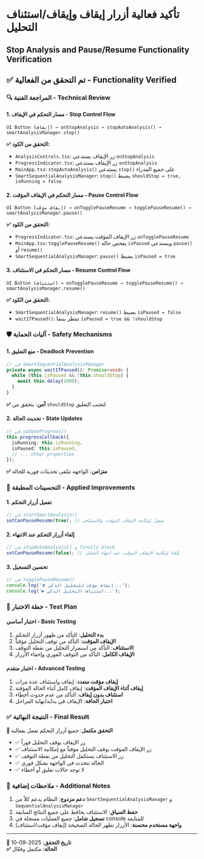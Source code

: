 # تأكيد فعالية أزرار إيقاف وإيقاف/استئناف التحليل
## Stop Analysis and Pause/Resume Functionality Verification

## ✅ تم التحقق من الفعالية - Functionality Verified

### 🔍 المراجعة الفنية - Technical Review

#### 1. مسار التحكم في الإيقاف - Stop Control Flow
```
UI Button (إيقاف) → onStopAnalysis → stopAutoAnalysis() → smartAnalysisManager.stop()
```

**✅ التحقق من الكود:**
- `AnalysisControls.tsx`: زر الإيقاف يستدعي `onStopAnalysis`
- `ProgressIndicator.tsx`: زر الإيقاف يستدعي `onStopAnalysis` 
- `MainApp.tsx`: `stopAutoAnalysis()` يستدعي `stop()` على جميع المدراء
- `SmartSequentialAnalysisManager`: `stop()` يضبط `shouldStop = true, isRunning = false`

#### 2. مسار التحكم في الإيقاف المؤقت - Pause Control Flow
```
UI Button (إيقاف مؤقت) → onTogglePauseResume → togglePauseResume() → smartAnalysisManager.pause()
```

**✅ التحقق من الكود:**
- `ProgressIndicator.tsx`: زر الإيقاف المؤقت يستدعي `onTogglePauseResume`
- `MainApp.tsx`: `togglePauseResume()` يفحص حالة `isPaused` ويستدعي `pause()` أو `resume()`
- `SmartSequentialAnalysisManager`: `pause()` يضبط `isPaused = true`

#### 3. مسار التحكم في الاستئناف - Resume Control Flow
```
UI Button (استئناف) → onTogglePauseResume → togglePauseResume() → smartAnalysisManager.resume()
```

**✅ التحقق من الكود:**
- `SmartSequentialAnalysisManager`: `resume()` يضبط `isPaused = false`
- `waitIfPaused()`: تنتظر بينما `isPaused = true && !shouldStop`

### 🛡️ آليات الحماية - Safety Mechanisms

#### 1. منع التعليق - Deadlock Prevention
```typescript
// في SmartSequentialAnalysisManager
private async waitIfPaused(): Promise<void> {
  while (this.isPaused && !this.shouldStop) {
    await this.delay(1000);
  }
}
```
**✅ آمن**: يتحقق من `shouldStop` لتجنب التعليق

#### 2. تحديث الحالة - State Updates
```typescript
// في updateProgress()
this.progressCallback({
  isRunning: this.isRunning,
  isPaused: this.isPaused,
  // ... other properties
});
```
**✅ متزامن**: الواجهة تتلقى تحديثات فورية للحالة

### 🔧 التحسينات المطبقة - Applied Improvements

#### 1. تفعيل أزرار التحكم
```typescript
// في startSmartAnalysis()
setCanPauseResume(true); // تفعيل إمكانية الإيقاف المؤقت والاستئناف
```

#### 2. إلغاء أزرار التحكم عند الانتهاء
```typescript
// في stopAutoAnalysis() و finally block
setCanPauseResume(false); // إلغاء إمكانية الإيقاف المؤقت عند انتهاء التحليل
```

#### 3. تحسين التسجيل
```typescript
// في togglePauseResume()
console.log('⏸️ إيقاف مؤقت للتحليل الذكي...');
console.log('▶️ استئناف التحليل الذكي...');
```

### 🧪 خطة الاختبار - Test Plan

#### اختبار أساسي - Basic Testing
1. **بدء التحليل**: التأكد من ظهور أزرار التحكم
2. **الإيقاف المؤقت**: التأكد من توقف التحليل مؤقتاً
3. **الاستئناف**: التأكد من استمرار التحليل من نقطة التوقف
4. **الإيقاف الكامل**: التأكد من التوقف الفوري وإخفاء الأزرار

#### اختبار متقدم - Advanced Testing
1. **إيقاف مؤقت متعدد**: إيقاف واستئناف عدة مرات
2. **إيقاف أثناء الإيقاف المؤقت**: إيقاف كامل أثناء الحالة المؤقتة
3. **استئناف بدون إيقاف**: التأكد من عدم حدوث أخطاء
4. **اختبار الحافة**: الإيقاف في بداية/نهاية المراحل

### ✅ النتيجة النهائية - Final Result

**🎯 التحقق مكتمل**: جميع أزرار التحكم تعمل بفعالية
- ✅ زر الإيقاف يوقف التحليل فوراً
- ✅ زر الإيقاف المؤقت يوقف التحليل مؤقتاً مع إمكانية الاستئناف
- ✅ زر الاستئناف يستكمل التحليل من نقطة التوقف
- ✅ الحالة تتحدث في الواجهة بشكل فوري
- ✅ لا توجد حالات تعليق أو أخطاء

### 📝 ملاحظات إضافية - Additional Notes

1. **دعم مزدوج**: النظام يدعم كلاً من `SmartSequentialAnalysisManager` و `SequentialAnalysisManager`
2. **حفظ السياق**: الاستئناف يحافظ على جميع النتائج السابقة
3. **تسجيل شامل**: جميع العمليات مسجلة في console للمتابعة
4. **واجهة مستخدم محسنة**: الأزرار تظهر الحالة الصحيحة (إيقاف مؤقت/استئناف)

---
**📅 تاريخ التحقق**: 2025-09-10  
**✅ الحالة**: مكتمل وفعّال